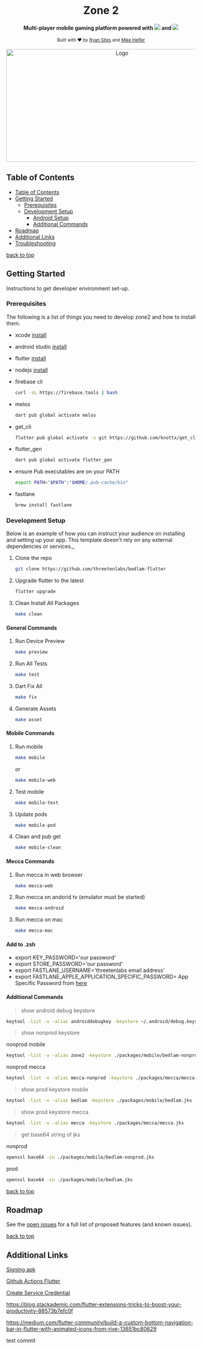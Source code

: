 <h1 align="center">Zone 2</h1>
<a name="readme-top"></a>
<div align="center">
  <strong>Multi-player mobile gaming platform powered with <img src="https://img.shields.io/badge/Flutter-%2302569B.svg?style=for-the-badge&logo=Flutter&logoColor=white" /> and <img src="https://img.shields.io/badge/firebase-%23039BE5.svg?style=for-the-badge&logo=firebase" /></strong>
</div>

<br />

<div align="center">
  <sub>Built with ❤︎ by
  <a href="https://www.linkedin.com/in/ryansites/">Ryan Sites</a> and
  <a href="https://www.linkedin.com/in/michael-helfer/">
    Mike Helfer
  </a>
</div>

<!-- PROJECT LOGO -->
<br />
<div align="center">
  <a href="https://github.com/threetenlabs/zone2">
    <img src="https://raw.githubusercontent.com/threetenlabs/bedlam-flutter/main/packages/common/lib/assets/images/bedlam.webp?token=GHSAT0AAAAAACQLLOFOQX3PQWMLTOD6DO4SZQZOJ3Q" alt="Logo" width="600" height="300">
  </a>
</div>

## Table of Contents

- [Table of Contents](#table-of-contents)
- [Getting Started](#getting-started)
  - [Prerequisites](#prerequisites)
  - [Development Setup](#development-setup)
    - [Android Setup](#android-setup)
    - [Additional Commands](#additional-commands)
- [Roadmap](#roadmap)
- [Additional Links](#additional-links)
- [Troubleshooting](#troubleshooting)

[back to top](#readme-top)

<!-- GETTING STARTED -->

## Getting Started

Instructions to get developer environment set-up.

### Prerequisites

The following is a list of things you need to develop zone2 and how to install them.

- xcode [install](https://developer.apple.com/xcode/)

- android studio [install](https://developer.android.com/studio)
- flutter [install](https://docs.flutter.dev/get-started/install/macos)
- nodejs [install](https://nodejs.org/en/download)

- firebase cli

  ```sh
  curl -sL https://firebase.tools | bash
  ```

- melos

  ```sh
  dart pub global activate melos
  ```

- get_cli

  ```sh
  flutter pub global activate -s git https://github.com/knottx/get_cli.git
  ```

- flutter_gen

  ```sh
  dart pub global activate flutter_gen
  ```

- ensure Pub executables are on your PATH

  ```sh
  export PATH="$PATH":"$HOME/.pub-cache/bin"
  ```

- fastlane

  ```sh
  brew install fastlane
  ```

### Development Setup

Below is an example of how you can instruct your audience on installing and setting up your app. This template doesn't rely on any external dependencies or services.\_

1. Clone the repo

   ```sh
   git clone https://github.com/threetenlabs/bedlam-flutter
   ```

1. Upgrade flutter to the latest

   ```sh
   flutter upgrade
   ```

1. Clean Install All Packages

   ```sh
   make clean
   ```

#### General Commands

1. Run Device Preview

   ```sh
   make preview
   ```

1. Run All Tests

   ```sh
   make test
   ```

1. Dart Fix All

   ```sh
   make fix
   ```

1. Generate Assets

   ```sh
   make asset
   ```

#### Mobile Commands

1. Run mobile

   ```sh
   make mobile
   ```

   or

   ```sh
   make mobile-web
   ```

1. Test mobile

   ```sh
   make mobile-test
   ```

1. Update pods

   ```sh
   make mobile-pod
   ```

1. Clean and pub get

   ```sh
   make mobile-clean
   ```

#### Mecca Commands

1. Run mecca in web browser

   ```sh
   make mecca-web
   ```

1. Run mecca on andorid tv (emulator must be started)

   ```sh
   make mecca-android
   ```

1. Run mecca on mac

   ```sh
   make mecca-mac
   ```

#### Add to .zsh

- export KEY_PASSWORD='our password'
- export STORE_PASSWORD='our password'
- export FASTLANE_USERNAME='threetenlabs email address'
- export FASTLANE_APPLE_APPLICATION_SPECIFIC_PASSWORD= App Specific Password from [here](https://appleid.apple.com/account/manage)

#### Additional Commands

> show android debug keystore

```sh
keytool -list -v -alias androiddebugkey -keystore ~/.android/debug.keystore
```

> show nonprod keystore

nonprod mobile

```sh
keytool -list -v -alias zone2 -keystore ./packages/mobile/bedlam-nonprod.jks
```

nonprod mecca

```sh
keytool -list -v -alias mecca-nonprod -keystore ./packages/mecca/mecca-nonprod.jks
```

> show prod keystore mobile

```sh
keytool -list -v -alias bedlam -keystore ./packages/mobile/bedlam.jks
```

> show prod keystore mecca

```sh
keytool -list -v -alias mecca -keystore ./packages/mecca/mecca.jks
```

> get base64 string of jks

nonprod

```sh
openssl base64 -in ./packages/mobile/bedlam-nonprod.jks
```

prod

```sh
openssl base64 -in ./packages/mobile/bedlam.jks
```

[back to top](#readme-top)

<!-- ROADMAP -->

## Roadmap

See the [open issues](https://github.com/orgs/threetenlabs/projects/2/views/1) for a full list of proposed features (and known issues).

[back to top](#readme-top)

## Additional Links

[Signing apk](https://danielllewellyn.medium.com/flutter-github-actions-for-a-signed-apk-fcdf9878f660)

[Github Actions Flutter](https://blog.logrocket.com/flutter-ci-cd-using-github-actions/)

[Create Service Credential](https://github.com/wzieba/Firebase-Distribution-Github-Action/wiki/FIREBASE_TOKEN-migration#guide-2---the-same-but-with-screenshots)

<https://blog.stackademic.com/flutter-extensions-tricks-to-boost-your-productivity-88573b7efc0f>

<https://medium.com/flutter-community/build-a-custom-bottom-navigation-bar-in-flutter-with-animated-icons-from-rive-13651bc80629>

test commit
